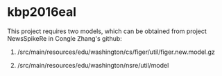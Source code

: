 # kbp2016eal

This project requires two models, which can be obtained from project NewsSpikeRe in Congle Zhang's github:

1. /src/main/resources/edu/washington/cs/figer/util/figer.new.model.gz

2. /src/main/resources/edu/washington/nsre/util/model

